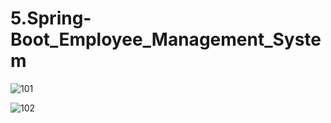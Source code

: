 # 5.Spring-Boot_Employee_Management_System


![101](https://github.com/user-attachments/assets/7ecad9ff-8ab0-476e-b443-8daf728774c5)

![102](https://github.com/user-attachments/assets/11cc93f1-ec4a-405a-be9c-7085fb71309a)

